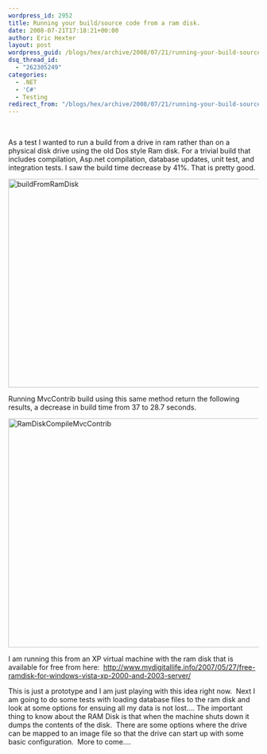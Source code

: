 ```yaml
---
wordpress_id: 2952
title: Running your build/source code from a ram disk.
date: 2008-07-21T17:18:21+00:00
author: Eric Hexter
layout: post
wordpress_guid: /blogs/hex/archive/2008/07/21/running-your-build-source-code-from-a-ram-disk.aspx
dsq_thread_id:
  - "262305249"
categories:
  - .NET
  - 'C#'
  - Testing
redirect_from: "/blogs/hex/archive/2008/07/21/running-your-build-source-code-from-a-ram-disk.aspx/"
---
```

&#160;

As a test I wanted to run a build from a drive in ram rather than on a physical disk drive using the old Dos style Ram disk. For a trivial build that includes compilation, Asp.net compilation, database updates, unit test, and integration tests. I saw the build time decrease by 41%. That is pretty good. 

[<img style="border-top-width: 0px;border-left-width: 0px;border-bottom-width: 0px;border-right-width: 0px" height="420" alt="buildFromRamDisk" src="http://lostechies.com/erichexter/files/2011/03Runningyoursourcecodefromaramdisk_ACBC/buildFromRamDisk_thumb.jpg" width="687" border="0" />](http://lostechies.com/erichexter/files/2011/03Runningyoursourcecodefromaramdisk_ACBC/buildFromRamDisk_2.jpg) 

Running MvcContrib build using this same method return the following results, a decrease in build time from 37 to 28.7 seconds.

[<img style="border-top-width: 0px;border-left-width: 0px;border-bottom-width: 0px;border-right-width: 0px" height="461" alt="RamDiskCompileMvcContrib" src="http://lostechies.com/erichexter/files/2011/03Runningyoursourcecodefromaramdisk_ACBC/RamDiskCompileMvcContrib_thumb.jpg" width="690" border="0" />](http://lostechies.com/erichexter/files/2011/03Runningyoursourcecodefromaramdisk_ACBC/RamDiskCompileMvcContrib_2.jpg) 

I am running this from an XP virtual machine with the ram disk that is available for free from here:&#160; <http://www.mydigitallife.info/2007/05/27/free-ramdisk-for-windows-vista-xp-2000-and-2003-server/>

This is just a prototype and I am just playing with this idea right now.&#160; Next I am going to do some tests with loading database files to the ram disk and look at some options for ensuing all my data is not lost…. The important thing to know about the RAM Disk is that when the machine shuts down it dumps the contents of the disk.&#160; There are some options where the drive can be mapped to an image file so that the drive can start up with some basic configuration.&#160; More to come….